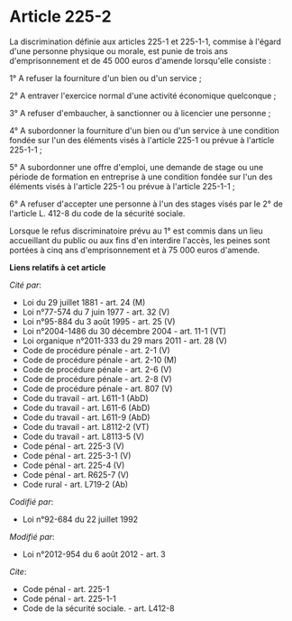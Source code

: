 # Article 225-2

La discrimination définie aux articles 225-1 et 225-1-1, commise à l'égard d'une personne physique ou morale, est punie de
trois ans d'emprisonnement et de 45 000 euros d'amende lorsqu'elle consiste : 

1° A refuser la fourniture d'un bien ou d'un service ; 

2° A entraver l'exercice normal d'une activité économique quelconque ; 

3° A refuser d'embaucher, à sanctionner ou à licencier une personne ; 

4° A subordonner la fourniture d'un bien ou d'un service à une condition fondée sur l'un des éléments visés à l'article 225-1
ou prévue à l'article 225-1-1 ; 

5° A subordonner une offre d'emploi, une demande de stage ou une période de formation en entreprise à une condition fondée
sur l'un des éléments visés à l'article 225-1 ou prévue à l'article 225-1-1 ; 

6° A refuser d'accepter une personne à l'un des stages visés par le 2° de l'article L. 412-8 du code de la sécurité sociale. 

Lorsque le refus discriminatoire prévu au 1° est commis dans un lieu accueillant du public ou aux fins d'en interdire
l'accès, les peines sont portées à cinq ans d'emprisonnement et à 75 000 euros d'amende.

**Liens relatifs à cet article**

_Cité par_:

  - Loi du 29 juillet 1881 - art. 24 (M)
  - Loi n°77-574 du 7 juin 1977 - art. 32 (V)
  - Loi n°95-884 du 3 août 1995 - art. 25 (V)
  - Loi n°2004-1486 du 30 décembre 2004 - art. 11-1 (VT)
  - Loi organique n°2011-333 du 29 mars 2011 - art. 28 (V)
  - Code de procédure pénale - art. 2-1 (V)
  - Code de procédure pénale - art. 2-10 (M)
  - Code de procédure pénale - art. 2-6 (V)
  - Code de procédure pénale - art. 2-8 (V)
  - Code de procédure pénale - art. 807 (V)
  - Code du travail - art. L611-1 (AbD)
  - Code du travail - art. L611-6 (AbD)
  - Code du travail - art. L611-9 (AbD)
  - Code du travail - art. L8112-2 (VT)
  - Code du travail - art. L8113-5 (V)
  - Code pénal - art. 225-3 (V)
  - Code pénal - art. 225-3-1 (V)
  - Code pénal - art. 225-4 (V)
  - Code pénal - art. R625-7 (V)
  - Code rural - art. L719-2 (Ab)

_Codifié par_:

  - Loi n°92-684 du 22 juillet 1992

_Modifié par_:

  - Loi n°2012-954 du 6 août 2012 - art. 3

_Cite_:

  - Code pénal - art. 225-1
  - Code pénal - art. 225-1-1
  - Code de la sécurité sociale. - art. L412-8
